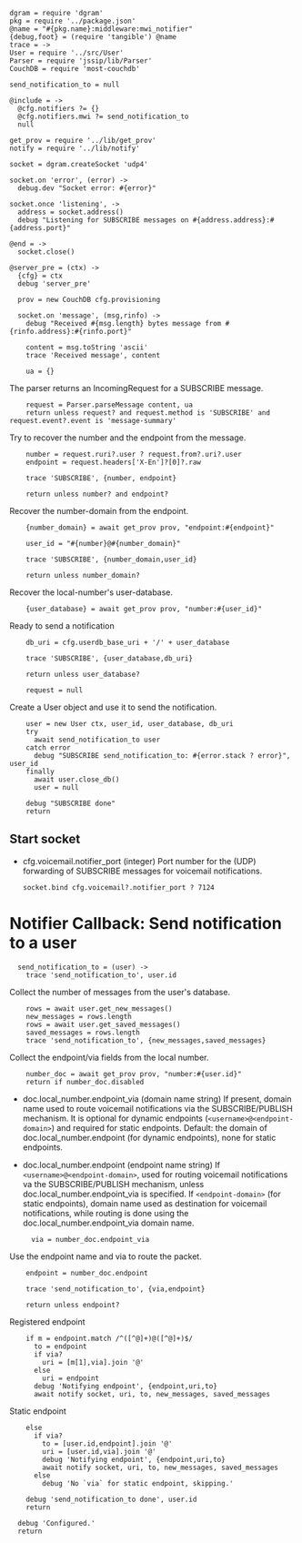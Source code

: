     dgram = require 'dgram'
    pkg = require '../package.json'
    @name = "#{pkg.name}:middleware:mwi_notifier"
    {debug,foot} = (require 'tangible') @name
    trace = ->
    User = require '../src/User'
    Parser = require 'jssip/lib/Parser'
    CouchDB = require 'most-couchdb'

    send_notification_to = null

    @include = ->
      @cfg.notifiers ?= {}
      @cfg.notifiers.mwi ?= send_notification_to
      null

    get_prov = require '../lib/get_prov'
    notify = require '../lib/notify'

    socket = dgram.createSocket 'udp4'

    socket.on 'error', (error) ->
      debug.dev "Socket error: #{error}"

    socket.once 'listening', ->
      address = socket.address()
      debug "Listening for SUBSCRIBE messages on #{address.address}:#{address.port}"

    @end = ->
      socket.close()

    @server_pre = (ctx) ->
      {cfg} = ctx
      debug 'server_pre'

      prov = new CouchDB cfg.provisioning

      socket.on 'message', (msg,rinfo) ->
        debug "Received #{msg.length} bytes message from #{rinfo.address}:#{rinfo.port}"

        content = msg.toString 'ascii'
        trace 'Received message', content

        ua = {}

The parser returns an IncomingRequest for a SUBSCRIBE message.

        request = Parser.parseMessage content, ua
        return unless request? and request.method is 'SUBSCRIBE' and request.event?.event is 'message-summary'

Try to recover the number and the endpoint from the message.

        number = request.ruri?.user ? request.from?.uri?.user
        endpoint = request.headers['X-En']?[0]?.raw

        trace 'SUBSCRIBE', {number, endpoint}

        return unless number? and endpoint?

Recover the number-domain from the endpoint.

        {number_domain} = await get_prov prov, "endpoint:#{endpoint}"

        user_id = "#{number}@#{number_domain}"

        trace 'SUBSCRIBE', {number_domain,user_id}

        return unless number_domain?

Recover the local-number's user-database.

        {user_database} = await get_prov prov, "number:#{user_id}"

Ready to send a notification

        db_uri = cfg.userdb_base_uri + '/' + user_database

        trace 'SUBSCRIBE', {user_database,db_uri}

        return unless user_database?

        request = null

Create a User object and use it to send the notification.

        user = new User ctx, user_id, user_database, db_uri
        try
          await send_notification_to user
        catch error
          debug "SUBSCRIBE send_notification_to: #{error.stack ? error}", user_id
        finally
          await user.close_db()
          user = null

        debug "SUBSCRIBE done"
        return


Start socket
------------

* cfg.voicemail.notifier_port (integer) Port number for the (UDP) forwarding of SUBSCRIBE messages for voicemail notifications.

      socket.bind cfg.voicemail?.notifier_port ? 7124

Notifier Callback: Send notification to a user
==============================================

      send_notification_to = (user) ->
        trace 'send_notification_to', user.id

Collect the number of messages from the user's database.

        rows = await user.get_new_messages()
        new_messages = rows.length
        rows = await user.get_saved_messages()
        saved_messages = rows.length
        trace 'send_notification_to', {new_messages,saved_messages}

Collect the endpoint/via fields from the local number.

        number_doc = await get_prov prov, "number:#{user.id}"
        return if number_doc.disabled

* doc.local_number.endpoint_via (domain name string) If present, domain name used to route voicemail notifications via the SUBSCRIBE/PUBLISH mechanism. It is optional for dynamic endpoints (`<username>@<endpoint-domain>`) and required for static endpoints. Default: the domain of doc.local_number.endpoint (for dynamic endpoints), none for static endpoints.
* doc.local_number.endpoint (endpoint name string) If `<username>@<endpoint-domain>`, used for routing voicemail notifications va the SUBSCRIBE/PUBLISH mechanism, unless doc.local_number.endpoint_via is specified. If `<endpoint-domain>` (for static endpoints), domain name used as destination for voicemail notifications, while routing is done using the doc.local_number.endpoint_via domain name.

        via = number_doc.endpoint_via

Use the endpoint name and via to route the packet.

        endpoint = number_doc.endpoint

        trace 'send_notification_to', {via,endpoint}

        return unless endpoint?

Registered endpoint

        if m = endpoint.match /^([^@]+)@([^@]+)$/
          to = endpoint
          if via?
            uri = [m[1],via].join '@'
          else
            uri = endpoint
          debug 'Notifying endpoint', {endpoint,uri,to}
          await notify socket, uri, to, new_messages, saved_messages

Static endpoint

        else
          if via?
            to = [user.id,endpoint].join '@'
            uri = [user.id,via].join '@'
            debug 'Notifying endpoint', {endpoint,uri,to}
            await notify socket, uri, to, new_messages, saved_messages
          else
            debug 'No `via` for static endpoint, skipping.'

        debug 'send_notification_to done', user.id
        return

      debug 'Configured.'
      return

